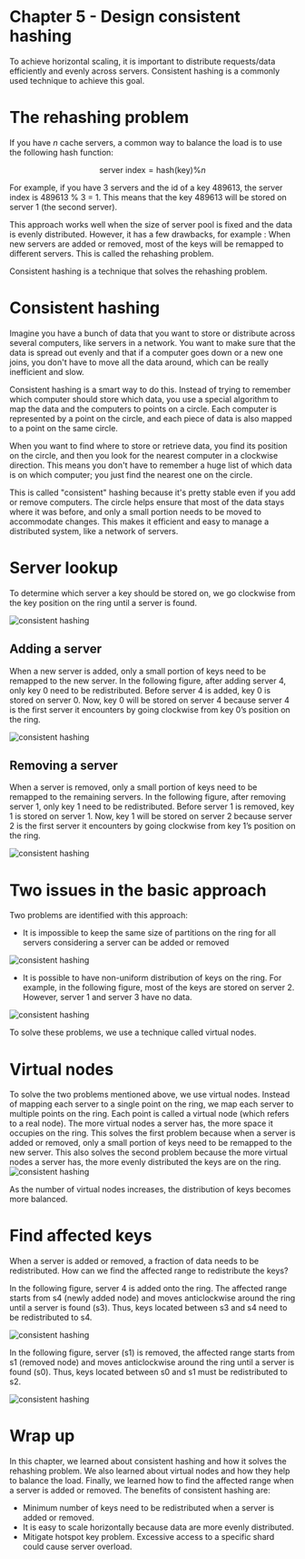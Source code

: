 # Chapter 5 - Design consistent hashing

To achieve horizontal scaling, it is important to distribute requests/data efficiently and evenly across servers. Consistent hashing is a commonly used technique to achieve this goal.

# The rehashing problem

If you have $n$ cache servers, a common way to balance the load is to use the following hash function:

$$
\text{server index} = \text{hash(key)} \% n
$$

For example, if you have 3 servers and the id of a key 489613, the server index is 489613 % 3 = 1. This means that the key 489613 will be stored on server 1 (the second server).

This approach works well when the size of server pool is fixed and the data is evenly distributed. However, it has a few drawbacks, for example : When new servers are added or removed, most of the keys will be remapped to different servers. This is called the rehashing problem.

Consistent hashing is a technique that solves the rehashing problem.

# Consistent hashing

Imagine you have a bunch of data that you want to store or distribute across several computers, like servers in a network. You want to make sure that the data is spread out evenly and that if a computer goes down or a new one joins, you don't have to move all the data around, which can be really inefficient and slow.

Consistent hashing is a smart way to do this. Instead of trying to remember which computer should store which data, you use a special algorithm to map the data and the computers to points on a circle. Each computer is represented by a point on the circle, and each piece of data is also mapped to a point on the same circle.

When you want to find where to store or retrieve data, you find its position on the circle, and then you look for the nearest computer in a clockwise direction. This means you don't have to remember a huge list of which data is on which computer; you just find the nearest one on the circle.

This is called "consistent" hashing because it's pretty stable even if you add or remove computers. The circle helps ensure that most of the data stays where it was before, and only a small portion needs to be moved to accommodate changes. This makes it efficient and easy to manage a distributed system, like a network of servers.

# Server lookup

To determine which server a key should be stored on, we go clockwise from the key position on the ring until a server is found.

![consistent hashing](assets/Chapter5/consistent-hashing.png)

## Adding a server

When a new server is added, only a small portion of keys need to be remapped to the new server. In the following figure, after adding server 4, only key 0 need to be redistributed. Before server 4 is added, key 0 is stored on server 0. Now, key 0 will be stored on server 4 because server 4 is the first server it encounters by going clockwise from key 0’s position on the ring.

![consistent hashing](assets/Chapter5/consistent-hashing-2.png)

## Removing a server

When a server is removed, only a small portion of keys need to be remapped to the remaining servers. In the following figure, after removing server 1, only key 1 need to be redistributed. Before server 1 is removed, key 1 is stored on server 1. Now, key 1 will be stored on server 2 because server 2 is the first server it encounters by going clockwise from key 1’s position on the ring.

![consistent hashing](assets/Chapter5/consistent-hashing-3.png)

# Two issues in the basic approach

Two problems are identified with this approach:

- It is impossible to keep the same size of partitions on the ring for all servers considering a server can be added or removed

![consistent hashing](assets/Chapter5/consistent-hashing-4.png)

- It is possible to have non-uniform distribution of keys on the ring. For example, in the following figure, most of the keys are stored on server 2. However, server 1 and server 3 have no data.

![consistent hashing](assets/Chapter5/consistent-hashing-5.png)

To solve these problems, we use a technique called virtual nodes.

# Virtual nodes

To solve the two problems mentioned above, we use virtual nodes. Instead of mapping each server to a single point on the ring, we map each server to multiple points on the ring. Each point is called a virtual node (which refers to a real node). The more virtual nodes a server has, the more space it occupies on the ring. This solves the first problem because when a server is added or removed, only a small portion of keys need to be remapped to the new server. This also solves the second problem because the more virtual nodes a server has, the more evenly distributed the keys are on the ring.
![consistent hashing](assets/Chapter5/consistent-hashing-6.png)

As the number of virtual nodes increases, the distribution of keys becomes more balanced.

# Find affected keys

When a server is added or removed, a fraction of data needs to be redistributed. How can we
find the affected range to redistribute the keys?

In the following figure, server 4 is added onto the ring. The affected range starts from s4 (newly added node) and moves anticlockwise around the ring until a server is found (s3). Thus, keys located between s3 and s4 need to be redistributed to s4.

![consistent hashing](assets/Chapter5/consistent-hashing-7.png)

In the following figure, server (s1) is removed, the affected range starts from s1 (removed node) and moves anticlockwise around the ring until a server is found (s0). Thus, keys located between s0 and s1 must be redistributed to s2.

![consistent hashing](assets/Chapter5/consistent-hashing-8.png)

# Wrap up

In this chapter, we learned about consistent hashing and how it solves the rehashing problem. We also learned about virtual nodes and how they help to balance the load. Finally, we learned how to find the affected range when a server is added or removed. The benefits of consistent hashing are:

- Minimum number of keys need to be redistributed when a server is added or removed.
- It is easy to scale horizontally because data are more evenly distributed.
- Mitigate hotspot key problem. Excessive access to a specific shard could cause server overload.
